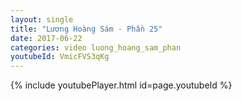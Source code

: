 ```yaml
---
layout: single
title: "Lương Hoàng Sám - Phần 25"
date: 2017-06-22
categories: video luong_hoang_sam_phan
youtubeId: VmicFVS3qKg
---
```


{% include youtubePlayer.html id=page.youtubeId %}